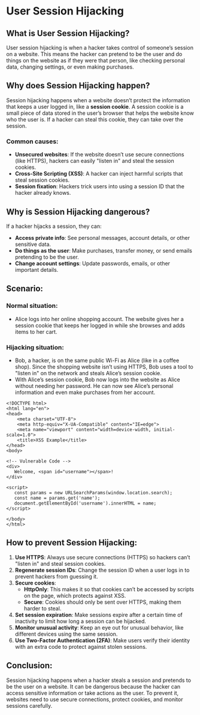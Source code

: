 # User Session Hijacking

## What is User Session Hijacking?
User session hijacking is when a hacker takes control of someone’s session on a website. This means the hacker can pretend to be the user and do things on the website as if they were that person, like checking personal data, changing settings, or even making purchases.

## Why does Session Hijacking happen?
Session hijacking happens when a website doesn’t protect the information that keeps a user logged in, like a **session cookie**. A session cookie is a small piece of data stored in the user’s browser that helps the website know who the user is. If a hacker can steal this cookie, they can take over the session.

### Common causes:
- **Unsecured websites**: If the website doesn’t use secure connections (like HTTPS), hackers can easily "listen in" and steal the session cookies.
- **Cross-Site Scripting (XSS)**: A hacker can inject harmful scripts that steal session cookies.
- **Session fixation**: Hackers trick users into using a session ID that the hacker already knows.

## Why is Session Hijacking dangerous?
If a hacker hijacks a session, they can:
- **Access private info**: See personal messages, account details, or other sensitive data.
- **Do things as the user**: Make purchases, transfer money, or send emails pretending to be the user.
- **Change account settings**: Update passwords, emails, or other important details.

## Scenario:

### Normal situation:
- Alice logs into her online shopping account. The website gives her a session cookie that keeps her logged in while she browses and adds items to her cart.

### Hijacking situation:
- Bob, a hacker, is on the same public Wi-Fi as Alice (like in a coffee shop). Since the shopping website isn’t using HTTPS, Bob uses a tool to "listen in" on the network and steals Alice’s session cookie.
- With Alice’s session cookie, Bob now logs into the website as Alice without needing her password. He can now see Alice’s personal information and even make purchases from her account.
```
<!DOCTYPE html>
<html lang="en">
<head>
    <meta charset="UTF-8">
    <meta http-equiv="X-UA-Compatible" content="IE=edge">
    <meta name="viewport" content="width=device-width, initial-scale=1.0">
    <title>XSS Example</title>
</head>
<body>

<!-- Vulnerable Code -->
<div>
   Welcome, <span id="username"></span>!
</div>

<script>
   const params = new URLSearchParams(window.location.search);
   const name = params.get('name');
   document.getElementById('username').innerHTML = name;
</script>

</body>
</html>
```
## How to prevent Session Hijacking:

1. **Use HTTPS**: Always use secure connections (HTTPS) so hackers can’t "listen in" and steal session cookies.
2. **Regenerate session IDs**: Change the session ID when a user logs in to prevent hackers from guessing it.
3. **Secure cookies**:
   - **HttpOnly**: This makes it so that cookies can’t be accessed by scripts on the page, which protects against XSS.
   - **Secure**: Cookies should only be sent over HTTPS, making them harder to steal.
4. **Set session expiration**: Make sessions expire after a certain time of inactivity to limit how long a session can be hijacked.
5. **Monitor unusual activity**: Keep an eye out for unusual behavior, like different devices using the same session.
6. **Use Two-Factor Authentication (2FA)**: Make users verify their identity with an extra code to protect against stolen sessions.

## Conclusion:
Session hijacking happens when a hacker steals a session and pretends to be the user on a website. It can be dangerous because the hacker can access sensitive information or take actions as the user. To prevent it, websites need to use secure connections, protect cookies, and monitor sessions carefully.

